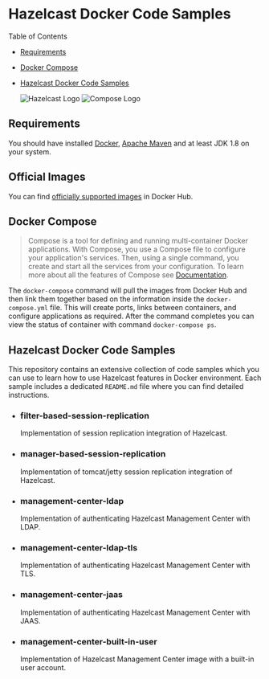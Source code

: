 <h1>Hazelcast Docker Code Samples</h1>

[Logo1]: Logo1.png "Image Logo1.png" 
[Logo2]: Logo2.png "Image Logo2.png" 

Table of Contents

- [Requirements](#requirements) 

- [Docker Compose](#docker-compose)

- [Hazelcast Docker Code Samples](#hazelcast-docker-code-samples)

    ![Hazelcast Logo][Logo1] ![Compose Logo][Logo2]


<h2>Requirements</h2>

You should have installed [Docker](https://www.docker.com/), [Apache Maven](https://maven.apache.org/) and at least JDK 1.8 on your system.

<h2>Official Images</h2>

You can find [officially supported images](https://hub.docker.com/u/hazelcast/) in Docker Hub.

<h2>Docker Compose</h2>

> Compose is a tool for defining and running multi-container Docker applications. With Compose, you use a Compose file to configure your application's services. Then, using a single command, you create and start all the services from your configuration. To learn more about all the features of Compose see [Documentation](https://docs.docker.com/compose/).

The `docker-compose` command will pull the images from Docker Hub and then link them together based on the information inside the `docker-compose.yml` file. This will create ports, links between containers, and configure applications as required. After the command completes you can view the status of container with command `docker-compose ps`.


<h2>Hazelcast Docker Code Samples</h2>

This repository contains an extensive collection of code samples which you can use to learn how to use Hazelcast features in Docker environment. Each sample includes a dedicated `README.md` file where you can find detailed instructions.

- <h3>filter-based-session-replication</h3>
	
    Implementation of session replication integration of Hazelcast.

- <h3>manager-based-session-replication</h3>
    
    Implementation of tomcat/jetty session replication integration of Hazelcast.
    
- <h3>management-center-ldap</h3>
    
    Implementation of authenticating Hazelcast Management Center with LDAP.
    
- <h3>management-center-ldap-tls</h3> 
    
    Implementation of authenticating Hazelcast Management Center with TLS.

- <h3>management-center-jaas</h3> 
    
    Implementation of authenticating Hazelcast Management Center with JAAS.

- <h3>management-center-built-in-user</h3>

    Implementation of Hazelcast Management Center image with a built-in user account.
